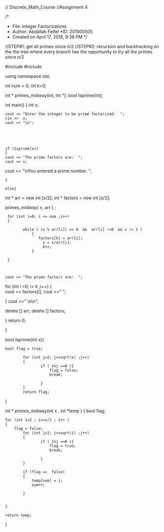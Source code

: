 // Discrete_Math_Course
//Assignment 4 


/* 
 * File:   Integer Factorizations
 * Author: Abdallah Felfel
 *ID:  201500505
 * Created on April 17, 2018, 9:38 PM
 */


//STEP#1: get all primes since n/2
//STEP#2: recursion and backtracking on the the tree where every branch has the opportunity to try all the primes since n/2



#include <iostream>
 #include <cmath>
        
using namespace std;


int num = 0;
int k=0;

int *  primes_midway(int, int *);
bool Isprime(int);


  

int  main() {
    int x;
    
    cout << "Enter the integer to be prime factorized:  ";
    cin >>  x;
    cout << "\n";

    
    
    
    
    if (Isprime(x))
    {
    cout << "The prime factors are:  ";
    cout << x;
    
   cout << "\nYou entered a prime number. ";
    
        
    }
    
    else{
    
int * arr = new  int [x/2];
int * factors = new  int [x/2];


    

primes_midway( x, arr ) ;
   

   
     for (int i=0; i <= num ;i++)
     {
      
            while ( (x % arr[i]) == 0  &&  arr[i] !=0  && x != 1 ) 
                { 
                   factors[k] = arr[i];
                     x = x/arr[i];
                     k++;
                }      
   
     }
        
         
              
    cout << "The prime factors are:  ";
       
   for (int i =0; i< k   ;i++)
   {  
       cout << factors[i];
       cout <<" ";
       
       
   }
       cout <<" \n\n";


          
   
   delete [] arr;
   delete [] factors;
   
}
return 0;
 
}



bool Isprime(int x){
    
    bool flag = true;
    
            for (int j=2; j<=sqrt(x) ;j++)
            {
                    if ( x%j ==0 ){
                        flag = false;
                        break;

                    }
            }
            return flag;
        
    
}




int * primes_midway(int x , int *temp )
{
    bool flag;

    for (int i=2 ; i<=x/2 ; i++ )
    {
        flag = false;
            for (int j=2; j<=sqrt(i) ;j++)
            {
                    if ( i%j ==0 ){
                        flag = true;
                        break;

                    }
            }
        
            if (flag ==  false)
            { 
                temp[num] = i;
                num++;

            }
        
    
    }
    
    return temp;
    
}
